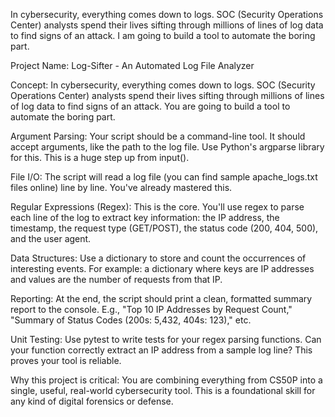 In cybersecurity, everything comes down to logs. SOC (Security Operations Center) analysts spend their lives sifting through millions of lines of log data to find signs of an attack. I am going to build a tool to automate the boring part.

Project Name: Log-Sifter - An Automated Log File Analyzer

Concept: In cybersecurity, everything comes down to logs. SOC (Security Operations Center) analysts spend their lives sifting through millions of lines of log data to find signs of an attack. You are going to build a tool to automate the boring part.

Argument Parsing: Your script should be a command-line tool. It should accept arguments, like the path to the log file. Use Python's argparse library for this. This is a huge step up from input().

File I/O: The script will read a log file (you can find sample apache_logs.txt files online) line by line. You've already mastered this.

Regular Expressions (Regex): This is the core. You'll use regex to parse each line of the log to extract key information: the IP address, the timestamp, the request type (GET/POST), the status code (200, 404, 500), and the user agent.

Data Structures: Use a dictionary to store and count the occurrences of interesting events. For example: a dictionary where keys are IP addresses and values are the number of requests from that IP.

Reporting: At the end, the script should print a clean, formatted summary report to the console. E.g., "Top 10 IP Addresses by Request Count," "Summary of Status Codes (200s: 5,432, 404s: 123)," etc.

Unit Testing: Use pytest to write tests for your regex parsing functions. Can your function correctly extract an IP address from a sample log line? This proves your tool is reliable.

Why this project is critical: You are combining everything from CS50P into a single, useful, real-world cybersecurity tool. This is a foundational skill for any kind of digital forensics or defense.

